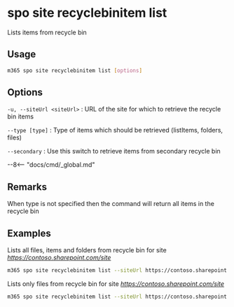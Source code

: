 # spo site recyclebinitem list

Lists items from recycle bin

## Usage

```sh
m365 spo site recyclebinitem list [options]
```

## Options

`-u, --siteUrl <siteUrl>`
: URL of the site for which to retrieve the recycle bin items

`--type [type]`
: Type of items which should be retrieved (listItems, folders, files)

`--secondary`
: Use this switch to retrieve items from secondary recycle bin

--8<-- "docs/cmd/_global.md"

## Remarks

When type is not specified then the command will return all items in the recycle bin

## Examples

Lists all files, items and folders from recycle bin for site _https://contoso.sharepoint.com/site_

```sh
m365 spo site recyclebinitem list --siteUrl https://contoso.sharepoint.com/site
```

Lists only files from recycle bin for site _https://contoso.sharepoint.com/site_

```sh
m365 spo site recyclebinitem list --siteUrl https://contoso.sharepoint.com/site --type files
```
